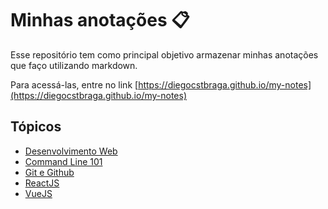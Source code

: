 # Minhas anotações 📋

Esse repositório tem como principal objetivo armazenar minhas anotações que faço utilizando markdown.

Para acessá-las, entre no link [https://diegocstbraga.github.io/my-notes](https://diegocstbraga.github.io/my-notes)

## Tópicos

- [Desenvolvimento Web](./web-development.md)
- [Command Line 101](./command-line.md)
- [Git e Github](./git-github.md)
- [ReactJS](./reactJs.md)
- [VueJS](./vueJs.md)
